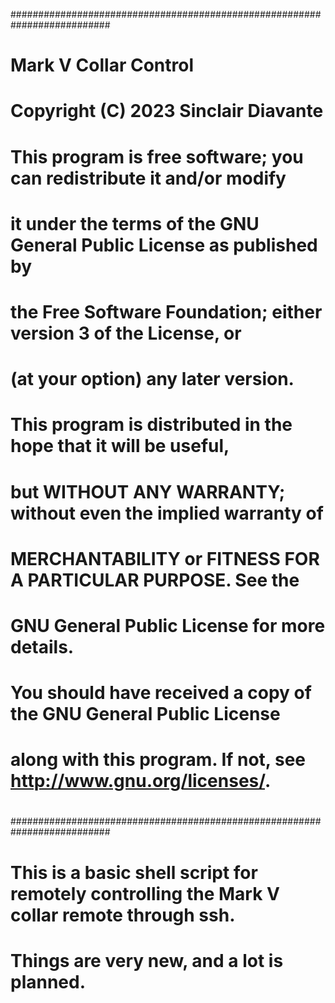 ##########################################################################
#  Mark V Collar Control                                                 #
#  Copyright (C) 2023 Sinclair Diavante                                  #
#                                                                        #
#  This program is free software; you can redistribute it and/or modify  #
#  it under the terms of the GNU General Public License as published by  #
#  the Free Software Foundation; either version 3 of the License, or     #
#  (at your option) any later version.                                   #
#                                                                        #
#  This program is distributed in the hope that it will be useful,       #
#  but WITHOUT ANY WARRANTY; without even the implied warranty of        #
#  MERCHANTABILITY or FITNESS FOR A PARTICULAR PURPOSE.  See the         #
#  GNU General Public License for more details.                          #
#                                                                        #
#  You should have received a copy of the GNU General Public License     #
#  along with this program.  If not, see <http://www.gnu.org/licenses/>. #
#                                                                        #
##########################################################################
#
# This is a basic shell script for remotely controlling the Mark V collar remote through ssh.
#
# Things are very new, and a lot is planned. 
